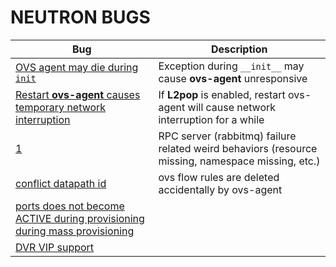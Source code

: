 # NEUTRON BUGS

| Bug                                                                                                            | Description                                                                                       |
|----------------------------------------------------------------------------------------------------------------|---------------------------------------------------------------------------------------------------|
| [OVS agent may die during `init`](https://bugs.launchpad.net/neutron/+bug/1534110)                             | Exception during `__init__` may cause **ovs-agent** unresponsive                                  |
| [Restart **ovs-agent** causes temporary network interruption](https://bugs.launchpad.net/neutron/+bug/1569795) | If **L2pop** is enabled, restart ovs-agent will cause network interruption for a while            |
| [1](https://bugs.launchpad.net/neutron/+bug/1574092)                                                           | RPC server (rabbitmq) failure related weird behaviors (resource missing, namespace missing, etc.) |
| [conflict datapath id](https://bugs.launchpad.net/neutron/+bug/1697243) | ovs flow rules are deleted accidentally by ovs-agent |
| [ports does not become ACTIVE during provisioning during mass provisioning](https://bugs.launchpad.net/neutron/+bug/1760047) |  |
| [DVR VIP support](https://bugs.launchpad.net/neutron/+bug/1774459) | |